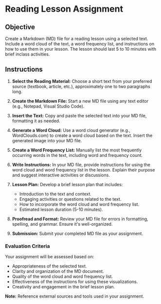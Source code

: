 # Reading Lesson Assignment

## Objective
Create a Markdown (MD) file for a reading lesson using a selected text. Include a word cloud of the text, a word frequency list, and instructions on how to use them in your lesson. The lesson should last 5 to 10 minutes with brief inclass activities.

## Instructions

1. **Select the Reading Material:** Choose a short text from your preferred source (textbook, article, etc.), approximately one to two paragraphs long.

2. **Create the Markdown File:** Start a new MD file using any text editor (e.g., Notepad, Visual Studio Code).

3. **Insert the Text:** Copy and paste the selected text into your MD file, formatting it as needed.

4. **Generate a Word Cloud:** Use a word cloud generator (e.g., WordClouds.com) to create a word cloud based on the text. Insert the generated image into your MD file.

5. **Create a Word Frequency List:** Manually list the most frequently occurring words in the text, including word and frequency count.

6. **Write Instructions:** In your MD file, provide instructions for using the word cloud and word frequency list in the lesson. Explain their purpose and suggest interactive activities or discussions.

7. **Lesson Plan:** Develop a brief lesson plan that includes:
   - Introduction to the text and context.
   - Engaging activities or questions related to the text.
   - How to incorporate the word cloud and word frequency list.
   - Estimated lesson duration (5-10 minutes).

8. **Proofread and Format:** Review your MD file for errors in formatting, spelling, and grammar. Ensure it's well-organized.

9. **Submission:** Submit your completed MD file as your assignment.

### Evaluation Criteria
Your assignment will be assessed based on:
- Appropriateness of the selected text.
- Clarity and organization of the MD document.
- Quality of the word cloud and word frequency list.
- Effectiveness of the instructions for using these visualizations.
- Creativity and engagement in the brief lesson plan.

**Note:** Reference external sources and tools used in your assignment.
